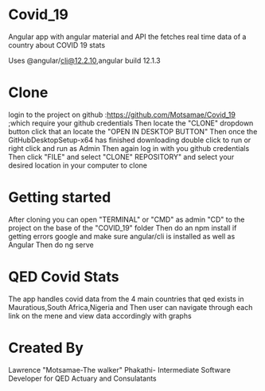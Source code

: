 # Covid_19
Angular app with angular material and API the fetches real time data of a country about COVID 19 stats

Uses @angular/cli@12.2.10,angular build 12.1.3


# Clone
login to the project on github :https://github.com/Motsamae/Covid_19 ;which require your github credentials
Then locate the "CLONE" dropdown button click that an locate the "OPEN IN DESKTOP BUTTON"
Then once the GitHubDesktopSetup-x64 has finished downloading double click to run or right click and run as Admin
Then again log in with you github credentials
Then click "FILE" and select "CLONE" REPOSITORY" and select your desired location in your computer to clone

# Getting started
After cloning you can open "TERMINAL" or "CMD" as admin
"CD" to the project on the base of the "COVID_19" folder
Then do an npm install if getting errors google and make sure angular/cli is installed as well as Angular
Then do ng serve

# QED Covid Stats
The app handles covid data from the 4 main countries that qed exists in Mauratious,South Africa,Nigeria and 
Then user can navigate through each link on the mene and view data accordingly with graphs

# Created By
Lawrence "Motsamae-The walker" Phakathi- Intermediate Software Developer for QED Actuary and Consulatants


